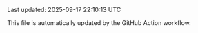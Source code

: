 Last updated: 2025-09-17 22:10:13 UTC

This file is automatically updated by the GitHub Action workflow.
